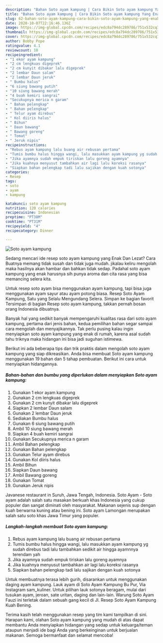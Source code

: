 ```yaml
---
description: "Bahan Soto ayam kampung | Cara Bikin Soto ayam kampung Yang Enak Dan Lezat"
title: "Bahan Soto ayam kampung | Cara Bikin Soto ayam kampung Yang Enak Dan Lezat"
slug: 62-bahan-soto-ayam-kampung-cara-bikin-soto-ayam-kampung-yang-enak-dan-lezat
date: 2020-10-07T22:16:46.136Z
image: https://img-global.cpcdn.com/recipes/edc8a794dc289786/751x532cq70/soto-ayam-kampung-foto-resep-utama.jpg
thumbnail: https://img-global.cpcdn.com/recipes/edc8a794dc289786/751x532cq70/soto-ayam-kampung-foto-resep-utama.jpg
cover: https://img-global.cpcdn.com/recipes/edc8a794dc289786/751x532cq70/soto-ayam-kampung-foto-resep-utama.jpg
author: Bobby Pope
ratingvalue: 4.1
reviewcount: 10
recipeingredient:
- "1 ekor ayam kampung"
- "2 cm lengkuas digeprek"
- "2 cm kunyit dibakar lalu digeprek"
- "2 lembar Daun salam"
- "2 lembar Daun jeruk"
- " Bumbu halus"
- "6 siung bawang putih"
- "10 siung bawang merah"
- "4 buah kemiri sangrai"
- "Secukupnya merica n garam"
- " Bahan pelengkap"
- " Bahan pelengkap"
- " Telur ayam direbus"
- " Kol diiris halus"
- " Bihun"
- " Daun bawang"
- " Bawang goreng"
- " Tomat"
- " Jeruk nipis"
recipeinstructions:
- "Rebus ayam kampung lalu buang air rebusan pertama"
- "Tumis bumbu halus hingga wangi, lalu masukkan ayam kampung yg sudah direbus tadi lalu tambahkan sedikit air hingga ayamnnya terendam yah"
- "Jika ayamnya sudah empuk tiriskan lalu goreng ayamnya"
- "Jika kuahnya menyusut tambahkan air lagi lalu koreksi rasanya"
- "Siapkan bahan pelengkap tadi lalu sajikan dengan kuah sotonya"
categories:
- Resep
tags:
- soto
- ayam
- kampung

katakunci: soto ayam kampung 
nutrition: 120 calories
recipecuisine: Indonesian
preptime: "PT38M"
cooktime: "PT31M"
recipeyield: "4"
recipecategory: Dinner

---
```



![Soto ayam kampung](https://img-global.cpcdn.com/recipes/edc8a794dc289786/751x532cq70/soto-ayam-kampung-foto-resep-utama.jpg)

Sedang mencari ide resep soto ayam kampung yang Enak Dan Lezat? Cara Buatnya memang tidak susah dan tidak juga mudah. jikalau keliru mengolah maka hasilnya akan hambar dan bahkan tidak sedap. Padahal soto ayam kampung yang enak harusnya sih punya aroma dan cita rasa yang bisa memancing selera kita.

Untuk resep soto ayam bisa menggunakan ayam kampung, tapi bisa juga menggunakan ayam sayur atau ayam potong biasa. Resep Soto Ayam Kampung, Satu yang Selalu Mengundang Selera. Simpan ke bagian favorit Tersimpan di bagian Resep soto ayam kampung, takkan pernah bosan orang Indonesia dibuatnya.

Banyak hal yang sedikit banyak mempengaruhi kualitas rasa dari soto ayam kampung, pertama dari jenis bahan, kedua pemilihan bahan segar sampai cara mengolah dan menyajikannya. Tak perlu pusing kalau ingin menyiapkan soto ayam kampung yang enak di rumah, karena asal sudah tahu triknya maka hidangan ini bisa jadi suguhan istimewa.


Berikut ini ada beberapa tips dan trik praktis dalam mengolah soto ayam kampung yang siap dikreasikan. Anda bisa membuat Soto ayam kampung menggunakan 19 bahan dan 5 tahap pembuatan. Berikut ini cara untuk menyiapkan hidangannya.

<!--inarticleads1-->

##### Bahan-bahan dan bumbu yang diperlukan dalam menyiapkan Soto ayam kampung:

1. Gunakan 1 ekor ayam kampung
1. Gunakan 2 cm lengkuas digeprek
1. Gunakan 2 cm kunyit dibakar lalu digeprek
1. Siapkan 2 lembar Daun salam
1. Gunakan 2 lembar Daun jeruk
1. Sediakan  Bumbu halus
1. Gunakan 6 siung bawang putih
1. Ambil 10 siung bawang merah
1. Siapkan 4 buah kemiri sangrai
1. Gunakan Secukupnya merica n garam
1. Ambil  Bahan pelengkap
1. Gunakan  Bahan pelengkap
1. Gunakan  Telur ayam direbus
1. Gunakan  Kol diiris halus
1. Ambil  Bihun
1. Siapkan  Daun bawang
1. Ambil  Bawang goreng
1. Gunakan  Tomat
1. Gunakan  Jeruk nipis


Javanese restaurant in Suruh, Jawa Tengah, Indonesia. Soto Ayam - Soto ayam adalah salah satu masakan berkuah khas Indonesia yang cukup populer dan sangat diminati oleh masyarakat. Makanan sejenis sup dengan kuah berwarna kuning atau bening ini. Soto ayam Lamongan merupakan salah satu soto khas Jawa Timur yang populer. 

<!--inarticleads2-->

##### Langkah-langkah membuat Soto ayam kampung:

1. Rebus ayam kampung lalu buang air rebusan pertama
1. Tumis bumbu halus hingga wangi, lalu masukkan ayam kampung yg sudah direbus tadi lalu tambahkan sedikit air hingga ayamnnya terendam yah
1. Jika ayamnya sudah empuk tiriskan lalu goreng ayamnya
1. Jika kuahnya menyusut tambahkan air lagi lalu koreksi rasanya
1. Siapkan bahan pelengkap tadi lalu sajikan dengan kuah sotonya


Untuk membuatnya terasa lebih gurih, disarankan untuk menggunakan daging ayam kampung. Lauk ayam di Soto Ayam Kampung Bu Pur, Via Instagram sam_kuliner. Untuk pilihan lauk sotonya beragam, mulai dari tusukan ayam, jeroan, sate uritan, daging dan lain-lain. Warung Soto Ayam Fauzi ini terletak dalam sebuah gang kecil di Jl. Resep Soto Ayam Kampung Kuah Bening. 

Terima kasih telah menggunakan resep yang tim kami tampilkan di sini. Harapan kami, olahan Soto ayam kampung yang mudah di atas dapat membantu Anda menyiapkan hidangan yang sedap untuk keluarga/teman ataupun menjadi ide bagi Anda yang berkeinginan untuk berjualan makanan. Semoga bermanfaat dan selamat mencoba!
